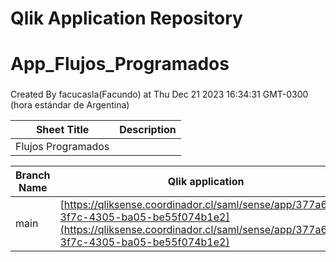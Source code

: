 # Qlik Application Repository 
# App_Flujos_Programados
### 
Created By facucasla(Facundo) at Thu Dec 21 2023 16:34:31 GMT-0300 (hora estándar de Argentina)




Sheet Title | Description
------------ | -------------
Flujos Programados|



Branch Name|Qlik application
---|---
main|[https://qliksense.coordinador.cl/saml/sense/app/377a6e8a-3f7c-4305-ba05-be55f074b1e2](https://qliksense.coordinador.cl/saml/sense/app/377a6e8a-3f7c-4305-ba05-be55f074b1e2)
